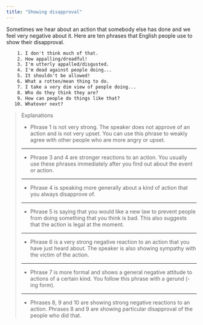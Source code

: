 ```yaml
---
title: "Showing disapproval"
---
```


Sometimes we hear about an action that somebody else has done and we feel very negative about it. Here are ten phrases that English people use to show their disapproval.

```txt
    1. I don't think much of that.
    2. How appalling/dreadful!
    3. I'm utterly appalled/disgusted.
    4. I'm dead against people doing...
    5. It shouldn't be allowed!
    6. What a rotten/mean thing to do.
    7. I take a very dim view of people doing...
    8. Who do they think they are?
    9. How can people do things like that?
   10. Whatever next?
```

> Explanations
>
> - Phrase 1 is not very strong. The speaker does not approve of an action and is not very upset. You can use this phrase to weakly agree with other people who are more angry or upset.
>
> ---
>
> - Phrase 3 and 4 are stronger reactions to an action. You usually use these phrases immediately after you find out about the event or action.
>
> ---
>
> - Phrase 4 is speaking more generally about a kind of action that you always disapprove of.
>
> ---
>
> - Phrase 5 is saying that you would like a new law to prevent people from doing something that you think is bad. This also suggests that the action is legal at the moment.
>
> ---
>
> - Phrase 6 is a very strong negative reaction to an action that you have just heard about. The speaker is also showing sympathy with the victim of the action.
>
> ---
>
> - Phrase 7 is more formal and shows a general negative attitude to actions of a certain kind. You follow this phrase with a gerund (-ing form).
>
> ---
>
> - Phrases 8, 9 and 10 are showing strong negative reactions to an action. Phrases 8 and 9 are showing particular disapproval of the people who did that.
